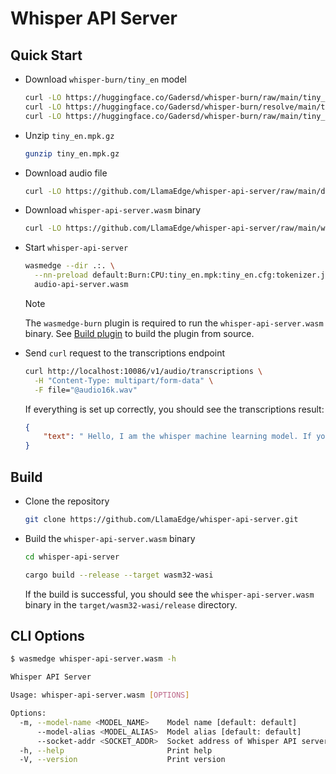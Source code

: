 # Whisper API Server

## Quick Start

- Download `whisper-burn/tiny_en` model

  ```bash
  curl -LO https://huggingface.co/Gadersd/whisper-burn/raw/main/tiny_en/tiny_en.cfg
  curl -LO https://huggingface.co/Gadersd/whisper-burn/resolve/main/tiny_en/tiny_en.mpk.gz
  curl -LO https://huggingface.co/Gadersd/whisper-burn/raw/main/tiny_en/tokenizer.json
  ```

- Unzip `tiny_en.mpk.gz`

  ```bash
  gunzip tiny_en.mpk.gz
  ```

- Download audio file

  ```bash
  curl -LO https://github.com/LlamaEdge/whisper-api-server/raw/main/data/audio16k.wav
  ```

- Download `whisper-api-server.wasm` binary

  ```bash
  curl -LO https://github.com/LlamaEdge/whisper-api-server/raw/main/whisper-api-server.wasm
  ```

- Start `whisper-api-server`

  ```bash
  wasmedge --dir .:. \
    --nn-preload default:Burn:CPU:tiny_en.mpk:tiny_en.cfg:tokenizer.json:en \
    audio-api-server.wasm
  ```

  > [!NOTE]
  > The `wasmedge-burn` plugin is required to run the `whisper-api-server.wasm` binary. See [Build plugin](https://hackmd.io/@vincent-2nd/SkI3Fh_S0#Build-plugin) to build the plugin from source.

- Send `curl` request to the transcriptions endpoint

  ```bash
  curl http://localhost:10086/v1/audio/transcriptions \
    -H "Content-Type: multipart/form-data" \
    -F file="@audio16k.wav"
  ```

  If everything is set up correctly, you should see the transcriptions result:

  ```json
  {
      "text": " Hello, I am the whisper machine learning model. If you see this as text then I am working properly."
  }
  ```

## Build

- Clone the repository

  ```bash
  git clone https://github.com/LlamaEdge/whisper-api-server.git
  ```

- Build the `whisper-api-server.wasm` binary

  ```bash
  cd whisper-api-server

  cargo build --release --target wasm32-wasi
  ```

  If the build is successful, you should see the `whisper-api-server.wasm` binary in the `target/wasm32-wasi/release` directory.

## CLI Options

```bash
$ wasmedge whisper-api-server.wasm -h

Whisper API Server

Usage: whisper-api-server.wasm [OPTIONS]

Options:
  -m, --model-name <MODEL_NAME>    Model name [default: default]
      --model-alias <MODEL_ALIAS>  Model alias [default: default]
      --socket-addr <SOCKET_ADDR>  Socket address of Whisper API server instance [default: 0.0.0.0:8080]
  -h, --help                       Print help
  -V, --version                    Print version
```
